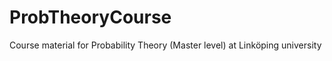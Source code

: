 ProbTheoryCourse
================

Course material for Probability Theory (Master level) at Linköping university
